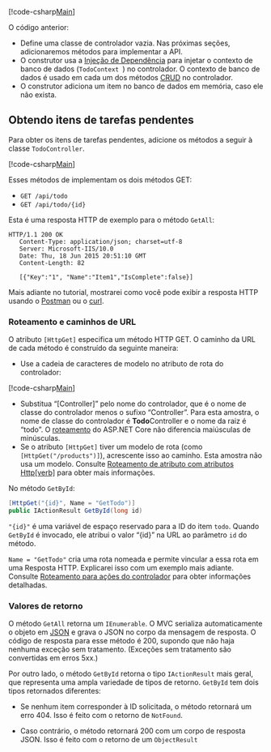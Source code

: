 [!code-csharp[Main](../../tutorials/first-web-api/sample/TodoApi/Controllers/TodoController2.cs?name=snippet_todo1)]

O código anterior:

* Define uma classe de controlador vazia. Nas próximas seções, adicionaremos métodos para implementar a API.
* O construtor usa a [Injeção de Dependência](xref:fundamentals/dependency-injection) para injetar o contexto de banco de dados (`TodoContext `) no controlador. O contexto de banco de dados é usado em cada um dos métodos [CRUD](https://en.wikipedia.org/wiki/Create,_read,_update_and_delete) no controlador.
* O construtor adiciona um item no banco de dados em memória, caso ele não exista.

## <a name="getting-to-do-items"></a>Obtendo itens de tarefas pendentes

Para obter os itens de tarefas pendentes, adicione os métodos a seguir à classe `TodoController`.

[!code-csharp[Main](../../tutorials/first-web-api/sample/TodoApi/Controllers/TodoController.cs?name=snippet_GetAll)]

Esses métodos de implementam os dois métodos GET:

* `GET /api/todo`
* `GET /api/todo/{id}`

Esta é uma resposta HTTP de exemplo para o método `GetAll`:

```
HTTP/1.1 200 OK
   Content-Type: application/json; charset=utf-8
   Server: Microsoft-IIS/10.0
   Date: Thu, 18 Jun 2015 20:51:10 GMT
   Content-Length: 82

   [{"Key":"1", "Name":"Item1","IsComplete":false}]
   ```

Mais adiante no tutorial, mostrarei como você pode exibir a resposta HTTP usando o [Postman](https://www.getpostman.com/) ou o [curl](https://developer.apple.com/legacy/library/documentation/Darwin/Reference/ManPages/man1/curl.1.html).

### <a name="routing-and-url-paths"></a>Roteamento e caminhos de URL

O atributo `[HttpGet]` especifica um método HTTP GET. O caminho da URL de cada método é construído da seguinte maneira:

* Use a cadeia de caracteres de modelo no atributo de rota do controlador:

[!code-csharp[Main](../../tutorials/first-web-api/sample/TodoApi/Controllers/TodoController.cs?name=TodoController&highlight=3)]

* Substitua “[Controller]” pelo nome do controlador, que é o nome de classe do controlador menos o sufixo “Controller”. Para esta amostra, o nome de classe do controlador é **Todo**Controller e o nome da raiz é “todo”. O [roteamento](xref:mvc/controllers/routing) do ASP.NET Core não diferencia maiúsculas de minúsculas.
* Se o atributo `[HttpGet]` tiver um modelo de rota (como `[HttpGet("/products")]`), acrescente isso ao caminho. Esta amostra não usa um modelo. Consulte [Roteamento de atributo com atributos Http[verb]](xref:mvc/controllers/routing#attribute-routing-with-httpverb-attributes) para obter mais informações.

No método `GetById`:

```csharp
[HttpGet("{id}", Name = "GetTodo")]
public IActionResult GetById(long id)
```

`"{id}"` é uma variável de espaço reservado para a ID do item `todo`. Quando `GetById` é invocado, ele atribui o valor “{id}” na URL ao parâmetro `id` do método.

`Name = "GetTodo"` cria uma rota nomeada e permite vincular a essa rota em uma Resposta HTTP. Explicarei isso com um exemplo mais adiante. Consulte [Roteamento para ações do controlador](xref:mvc/controllers/routing) para obter informações detalhadas.

### <a name="return-values"></a>Valores de retorno

O método `GetAll` retorna um `IEnumerable`. O MVC serializa automaticamente o objeto em [JSON](http://www.json.org/) e grava o JSON no corpo da mensagem de resposta. O código de resposta para esse método é 200, supondo que não haja nenhuma exceção sem tratamento. (Exceções sem tratamento são convertidas em erros 5xx.)

Por outro lado, o método `GetById` retorna o tipo `IActionResult` mais geral, que representa uma ampla variedade de tipos de retorno. `GetById` tem dois tipos retornados diferentes:

* Se nenhum item corresponder à ID solicitada, o método retornará um erro 404.  Isso é feito com o retorno de `NotFound`.

* Caso contrário, o método retornará 200 com um corpo de resposta JSON. Isso é feito com o retorno de um `ObjectResult`

